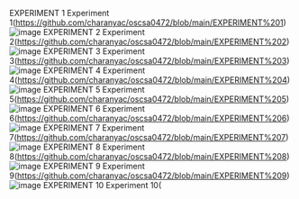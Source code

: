 EXPERIMENT 1
Experiment 1(https://github.com/charanyac/oscsa0472/blob/main/EXPERIMENT%201)
![image](https://user-images.githubusercontent.com/113339287/192296893-74f7cea4-ed64-4362-96d0-8be4a93ece90.png)
EXPERIMENT 2
Experiment 2(https://github.com/charanyac/oscsa0472/blob/main/EXPERIMENT%202)
![image](https://user-images.githubusercontent.com/113339287/192297153-19771195-631b-41dc-9b9e-1cf3527d2423.png)
EXPERIMENT 3
Experiment 3(https://github.com/charanyac/oscsa0472/blob/main/EXPERIMENT%203)
![image](https://user-images.githubusercontent.com/113339287/192297334-290d52dc-7115-4766-bb11-30557138dd74.png)
EXPERIMENT 4
Experiment 4(https://github.com/charanyac/oscsa0472/blob/main/EXPERIMENT%204)
![image](https://user-images.githubusercontent.com/113339287/192300112-05573c44-4725-4c7a-9d5c-fc1ffa4f1c96.png)
EXPERIMENT 5
Experiment 5(https://github.com/charanyac/oscsa0472/blob/main/EXPERIMENT%205)
![image](https://user-images.githubusercontent.com/113339287/192300961-0010bdfa-9770-445f-ac87-75db63ac7ddf.png)
EXPERIMENT 6
Experiment 6(https://github.com/charanyac/oscsa0472/blob/main/EXPERIMENT%206)
![image](https://user-images.githubusercontent.com/113339287/192301571-fe9247f3-0453-42c9-9070-edc6d89efca1.png)
EXPERIMENT 7
Experiment 7(https://github.com/charanyac/oscsa0472/blob/main/EXPERIMENT%207)
![image](https://user-images.githubusercontent.com/113339287/192303735-bcc21edb-adc8-484d-9f05-2eb16c2919f0.png)
EXPERIMENT 8
Experiment 8(https://github.com/charanyac/oscsa0472/blob/main/EXPERIMENT%208)
![image](https://user-images.githubusercontent.com/113339287/192304209-72b98f69-e2ab-4a09-9527-99fec2237578.png)
EXPERIMENT 9
Experiment 9(https://github.com/charanyac/oscsa0472/blob/main/EXPERIMENT%209)
![image](https://user-images.githubusercontent.com/113339287/192304732-5bed3b05-d459-420a-98af-088012ea5777.png)
EXPERIMENT 10
Experiment 10(
